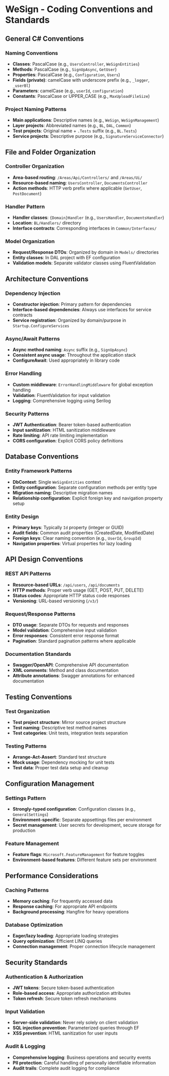 # WeSign - Coding Conventions and Standards

## General C# Conventions

### Naming Conventions
- **Classes**: PascalCase (e.g., `UsersController`, `WeSignEntities`)
- **Methods**: PascalCase (e.g., `SignUpAsync`, `GetUser`)
- **Properties**: PascalCase (e.g., `Configuration`, `Users`)
- **Fields (private)**: camelCase with underscore prefix (e.g., `_logger`, `_userBl`)
- **Parameters**: camelCase (e.g., `userId`, `configuration`)
- **Constants**: PascalCase or UPPER_CASE (e.g., `MaxUploadFileSize`)

### Project Naming Patterns
- **Main applications**: Descriptive names (e.g., `WeSign`, `WeSignManagement`)
- **Layer projects**: Abbreviated names (e.g., `BL`, `DAL`, `Common`)
- **Test projects**: Original name + `.Tests` suffix (e.g., `BL.Tests`)
- **Service projects**: Descriptive purpose (e.g., `SignatureServiceConnector`)

## File and Folder Organization

### Controller Organization
- **Area-based routing**: `/Areas/Api/Controllers/` and `/Areas/Ui/`
- **Resource-based naming**: `UsersController`, `DocumentsController`
- **Action methods**: HTTP verb prefix where applicable (`GetUser`, `PostDocument`)

### Handler Pattern
- **Handler classes**: `{Domain}Handler` (e.g., `UsersHandler`, `DocumentsHandler`)
- **Location**: `BL/Handlers/` directory
- **Interface contracts**: Corresponding interfaces in `Common/Interfaces/`

### Model Organization
- **Request/Response DTOs**: Organized by domain in `Models/` directories
- **Entity classes**: In DAL project with EF configuration
- **Validation models**: Separate validator classes using FluentValidation

## Architecture Conventions

### Dependency Injection
- **Constructor injection**: Primary pattern for dependencies
- **Interface-based dependencies**: Always use interfaces for service contracts
- **Service registration**: Organized by domain/purpose in `Startup.ConfigureServices`

### Async/Await Patterns
- **Async method naming**: `Async` suffix (e.g., `SignUpAsync`)
- **Consistent async usage**: Throughout the application stack
- **ConfigureAwait**: Used appropriately in library code

### Error Handling
- **Custom middleware**: `ErrorHandlingMiddleware` for global exception handling
- **Validation**: FluentValidation for input validation
- **Logging**: Comprehensive logging using Serilog

### Security Patterns
- **JWT Authentication**: Bearer token-based authentication
- **Input sanitization**: HTML sanitization middleware
- **Rate limiting**: API rate limiting implementation
- **CORS configuration**: Explicit CORS policy definitions

## Database Conventions

### Entity Framework Patterns
- **DbContext**: Single `WeSignEntities` context
- **Entity configuration**: Separate configuration methods per entity type
- **Migration naming**: Descriptive migration names
- **Relationship configuration**: Explicit foreign key and navigation property setup

### Entity Design
- **Primary keys**: Typically `Id` property (integer or GUID)
- **Audit fields**: Common audit properties (CreatedDate, ModifiedDate)
- **Foreign keys**: Clear naming convention (e.g., `UserId`, `GroupId`)
- **Navigation properties**: Virtual properties for lazy loading

## API Design Conventions

### REST API Patterns
- **Resource-based URLs**: `/api/users`, `/api/documents`
- **HTTP methods**: Proper verb usage (GET, POST, PUT, DELETE)
- **Status codes**: Appropriate HTTP status code responses
- **Versioning**: URL-based versioning (`/v3/`)

### Request/Response Patterns
- **DTO usage**: Separate DTOs for requests and responses
- **Model validation**: Comprehensive input validation
- **Error responses**: Consistent error response format
- **Pagination**: Standard pagination patterns where applicable

### Documentation Standards
- **Swagger/OpenAPI**: Comprehensive API documentation
- **XML comments**: Method and class documentation
- **Attribute annotations**: Swagger annotations for enhanced documentation

## Testing Conventions

### Test Organization
- **Test project structure**: Mirror source project structure
- **Test naming**: Descriptive test method names
- **Test categories**: Unit tests, integration tests separation

### Testing Patterns
- **Arrange-Act-Assert**: Standard test structure
- **Mock usage**: Dependency mocking for unit tests
- **Test data**: Proper test data setup and cleanup

## Configuration Management

### Settings Pattern
- **Strongly-typed configuration**: Configuration classes (e.g., `GeneralSettings`)
- **Environment-specific**: Separate appsettings files per environment
- **Secret management**: User secrets for development, secure storage for production

### Feature Management
- **Feature flags**: `Microsoft.FeatureManagement` for feature toggles
- **Environment-based features**: Different feature sets per environment

## Performance Considerations

### Caching Patterns
- **Memory caching**: For frequently accessed data
- **Response caching**: For appropriate API endpoints
- **Background processing**: Hangfire for heavy operations

### Database Optimization
- **Eager/lazy loading**: Appropriate loading strategies
- **Query optimization**: Efficient LINQ queries
- **Connection management**: Proper connection lifecycle management

## Security Standards

### Authentication & Authorization
- **JWT tokens**: Secure token-based authentication
- **Role-based access**: Appropriate authorization attributes
- **Token refresh**: Secure token refresh mechanisms

### Input Validation
- **Server-side validation**: Never rely solely on client validation
- **SQL injection prevention**: Parameterized queries through EF
- **XSS prevention**: HTML sanitization for user inputs

### Audit & Logging
- **Comprehensive logging**: Business operations and security events
- **PII protection**: Careful handling of personally identifiable information
- **Audit trails**: Complete audit logging for compliance